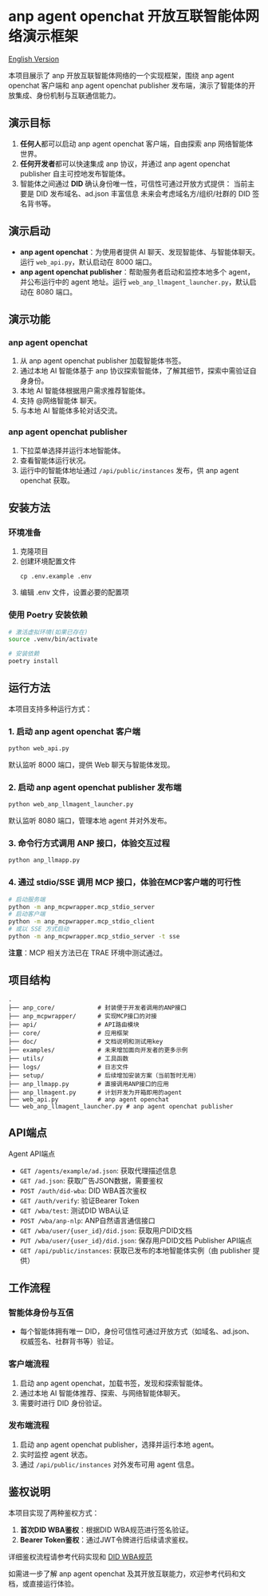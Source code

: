 # anp agent openchat 开放互联智能体网络演示框架

[English Version](README_EN.md)

本项目展示了 anp 开放互联智能体网络的一个实现框架，围绕 anp agent openchat 客户端和 anp agent openchat publisher 发布端，演示了智能体的开放集成、身份机制与互联通信能力。

## 演示目标

1. **任何人**都可以启动 anp agent openchat 客户端，自由探索 anp 网络智能体世界。
2. **任何开发者**都可以快速集成 anp 协议，并通过 anp agent openchat publisher 自主可控地发布智能体。
3. 智能体之间通过 **DID** 确认身份唯一性，可信性可通过开放方式提供：
   当前主要是 DID 发布域名、ad.json 丰富信息
   未来会考虑域名方/组织/社群的 DID 签名背书等。

## 演示启动

- **anp agent openchat**：为使用者提供 AI 聊天、发现智能体、与智能体聊天。运行 `web_api.py`，默认启动在 8000 端口。
- **anp agent openchat publisher**：帮助服务者启动和监控本地多个 agent，并公布运行中的 agent 地址。运行 `web_anp_llmagent_launcher.py`，默认启动在 8080 端口。

## 演示功能

### anp agent openchat
1. 从 anp agent openchat publisher 加载智能体书签。
2. 通过本地 AI 智能体基于 anp 协议探索智能体，了解其细节，探索中需验证自身身份。
3. 本地 AI 智能体根据用户需求推荐智能体。
4. 支持 @网络智能体 聊天。
5. 与本地 AI 智能体多轮对话交流。

### anp agent openchat publisher
1. 下拉菜单选择并运行本地智能体。
2. 查看智能体运行状况。
3. 运行中的智能体地址通过 `/api/public/instances` 发布，供 anp agent openchat 获取。

## 安装方法

### 环境准备

1. 克隆项目
2. 创建环境配置文件
   ```
   cp .env.example .env
   ```
3. 编辑 .env 文件，设置必要的配置项

### 使用 Poetry 安装依赖

```bash
# 激活虚拟环境(如果已存在)
source .venv/bin/activate

# 安装依赖
poetry install
```

## 运行方法

本项目支持多种运行方式：

### 1. 启动 anp agent openchat 客户端

```bash
python web_api.py
```
默认监听 8000 端口，提供 Web 聊天与智能体发现。

### 2. 启动 anp agent openchat publisher 发布端

```bash
python web_anp_llmagent_launcher.py
```
默认监听 8080 端口，管理本地 agent 并对外发布。

### 3. 命令行方式调用 ANP 接口，体验交互过程

```bash
python anp_llmapp.py
```

### 4. 通过 stdio/SSE 调用 MCP 接口，体验在MCP客户端的可行性

```bash
# 启动服务端
python -m anp_mcpwrapper.mcp_stdio_server
# 启动客户端
python -m anp_mcpwrapper.mcp_stdio_client
# 或以 SSE 方式启动
python -m anp_mcpwrapper.mcp_stdio_server -t sse
```

**注意**：MCP 相关方法已在 TRAE 环境中测试通过。

## 项目结构

```
.
├── anp_core/            # 封装便于开发者调用的ANP接口
├── anp_mcpwrapper/      # 实现MCP接口的对接
├── api/                 # API路由模块
├── core/                # 应用框架
├── doc/                 # 文档说明和测试用key
├── examples/            # 未来增加面向开发者的更多示例
├── utils/               # 工具函数
├── logs/                # 日志文件
├── setup/               # 后续增加安装方案（当前暂时无用）
├── anp_llmapp.py        # 直接调用ANP接口的应用
├── anp_llmagent.py      # 计划开发为开箱即用的agent
├── web_api.py           # anp agent openchat
└── web_anp_llmagent_launcher.py # anp agent openchat publisher
```

## API端点

Agent API端点
- `GET /agents/example/ad.json`: 获取代理描述信息
- `GET /ad.json`: 获取广告JSON数据，需要鉴权
- `POST /auth/did-wba`: DID WBA首次鉴权
- `GET /auth/verify`: 验证Bearer Token
- `GET /wba/test`: 测试DID WBA认证
- `POST /wba/anp-nlp`: ANP自然语言通信接口
- `GET /wba/user/{user_id}/did.json`: 获取用户DID文档
- `PUT /wba/user/{user_id}/did.json`: 保存用户DID文档
Publisher API端点
- `GET /api/public/instances`: 获取已发布的本地智能体实例（由 publisher 提供）

## 工作流程

### 智能体身份与互信
- 每个智能体拥有唯一 DID，身份可信性可通过开放方式（如域名、ad.json、权威签名、社群背书等）验证。

### 客户端流程
1. 启动 anp agent openchat，加载书签，发现和探索智能体。
2. 通过本地 AI 智能体推荐、探索、与网络智能体聊天。
3. 需要时进行 DID 身份验证。

### 发布端流程
1. 启动 anp agent openchat publisher，选择并运行本地 agent。
2. 实时监控 agent 状态。
3. 通过 `/api/public/instances` 对外发布可用 agent 信息。

## 鉴权说明

本项目实现了两种鉴权方式：

1. **首次DID WBA鉴权**：根据DID WBA规范进行签名验证。
2. **Bearer Token鉴权**：通过JWT令牌进行后续请求鉴权。

详细鉴权流程请参考代码实现和 [DID WBA规范](https://github.com/agent-network-protocol/AgentNetworkProtocol/blob/main/chinese/03-did%3Awba%E6%96%B9%E6%B3%95%E8%A7%84%E8%8C%83.md)

如需进一步了解 anp agent openchat 及其开放互联能力，欢迎参考代码和文档，或直接运行体验。
